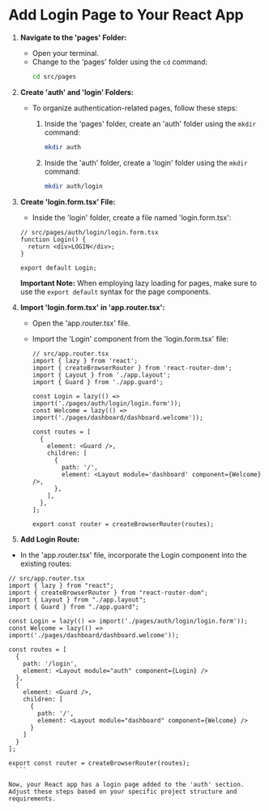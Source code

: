 # Add Login Page to Your React App

1. **Navigate to the 'pages' Folder:**

   - Open your terminal.
   - Change to the 'pages' folder using the `cd` command:
     ```bash
     cd src/pages
     ```

2. **Create 'auth' and 'login' Folders:**

   - To organize authentication-related pages, follow these steps:

     1. Inside the 'pages' folder, create an 'auth' folder using the `mkdir` command:

        ```bash
        mkdir auth
        ```

     2. Inside the 'auth' folder, create a 'login' folder using the `mkdir` command:
        ```bash
        mkdir auth/login
        ```

3. **Create 'login.form.tsx' File:**

   - Inside the 'login' folder, create a file named 'login.form.tsx':

   ```tsx
   // src/pages/auth/login/login.form.tsx
   function Login() {
     return <div>LOGIN</div>;
   }

   export default Login;
   ```

   **Important Note:**
   When employing lazy loading for pages, make sure to use the `export default` syntax for the page components.

4. **Import 'login.form.tsx' in 'app.router.tsx':**

   - Open the 'app.router.tsx' file.
   - Import the 'Login' component from the 'login.form.tsx' file:

     ```tsx
     // src/app.router.tsx
     import { lazy } from 'react';
     import { createBrowserRouter } from 'react-router-dom';
     import { Layout } from './app.layout';
     import { Guard } from './app.guard';

     const Login = lazy(() => import('./pages/auth/login/login.form'));
     const Welcome = lazy(() => import('./pages/dashboard/dashboard.welcome'));

     const routes = [
       {
         element: <Guard />,
         children: [
           {
             path: '/',
             element: <Layout module='dashboard' component={Welcome} />,
           },
         ],
       },
     ];

     export const router = createBrowserRouter(routes);
     ```

5. **Add Login Route:**

- In the 'app.router.tsx' file, incorporate the Login component into the existing routes:

````tsx
// src/app.router.tsx
import { lazy } from "react";
import { createBrowserRouter } from "react-router-dom";
import { Layout } from "./app.layout";
import { Guard } from "./app.guard";

const Login = lazy(() => import('./pages/auth/login/login.form'));
const Welcome = lazy(() => import('./pages/dashboard/dashboard.welcome'));

const routes = [
  {
    path: '/login',
    element: <Layout module="auth" component={Login} />
  },
  {
    element: <Guard />,
    children: [
      {
        path: '/',
        element: <Layout module="dashboard" component={Welcome} />
      }
    ]
  }
];

export const router = createBrowserRouter(routes);
  ```

Now, your React app has a login page added to the 'auth' section. Adjust these steps based on your specific project structure and requirements.
````
